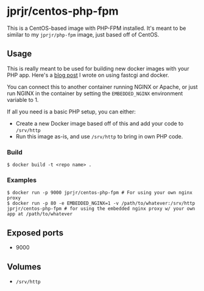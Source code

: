 # jprjr/centos-php-fpm

This is a CentOS-based image with PHP-FPM installed. It's meant to be similar to my `jprjr/php-fpm` image, just
based off of CentOS.

## Usage

This is really meant to be used for building new docker images with
your PHP app. Here's a [blog post](https://jrjrtech.com/blog/2014/03/27/docker_fastcgi_pydio/) I wrote on using fastcgi and docker.

You can connect this to another container running NGINX or Apache, or just run NGINX in
the container by setting the `EMBEDDED_NGINX` environment variable to 1.

If all you need is a basic PHP setup, you can either:

* Create a new Docker image based off of this and add your code to `/srv/http`
* Run this image as-is, and use `/srv/http` to bring in own PHP code.

### Build

```
$ docker build -t <repo name> .
```

### Examples

```
$ docker run -p 9000 jprjr/centos-php-fpm # For using your own nginx proxy
$ docker run -p 80 -e EMBEDDED_NGINX=1 -v /path/to/whatever:/srv/http jprjr/centos-php-fpm # for using the embedded nginx proxy w/ your own app at /path/to/whatever
```


## Exposed ports

* 9000

## Volumes

* `/srv/http`
